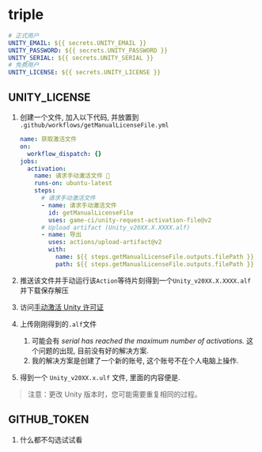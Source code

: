 # triple

```yml
# 正式用户
UNITY_EMAIL: ${{ secrets.UNITY_EMAIL }}
UNITY_PASSWORD: ${{ secrets.UNITY_PASSWORD }}
UNITY_SERIAL: ${{ secrets.UNITY_SERIAL }}
# 免费用户
UNITY_LICENSE: ${{ secrets.UNITY_LICENSE }}
```

## UNITY_LICENSE

1. 创建一个文件, 加入以下代码, 并放置到 `.github/workflows/getManualLicenseFile.yml`

   ```yml
   name: 获取激活文件
   on:
     workflow_dispatch: {}
   jobs:
     activation:
       name: 请求手动激活文件 🔑
       runs-on: ubuntu-latest
       steps:
         # 请求手动激活文件
         - name: 请求手动激活文件
           id: getManualLicenseFile
           uses: game-ci/unity-request-activation-file@v2
         # Upload artifact (Unity_v20XX.X.XXXX.alf)
         - name: 导出
           uses: actions/upload-artifact@v2
           with:
             name: ${{ steps.getManualLicenseFile.outputs.filePath }}
             path: ${{ steps.getManualLicenseFile.outputs.filePath }}
   ```

2. 推送该文件并手动运行该`Action`等待片刻得到一个`Unity_v20XX.X.XXXX.alf`并下载保存解压
3. 访问[手动激活 Unity 许可证](https://license.unity3d.com/manual)
4. 上传刚刚得到的`.alf`文件
   1. 可能会有 _serial has reached the maximum number of activations._ 这个问题的出现, 目前没有好的解决方案.
   2. 我的解决方案是创建了一个新的账号, 这个账号不在个人电脑上操作.
5. 得到一个 `Unity_v20XX.x.ulf` 文件, 里面的内容便是.

> 注意：更改 Unity 版本时，您可能需要重复相同的过程。

## GITHUB_TOKEN

1. 什么都不勾选试试看
